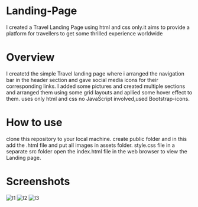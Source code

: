 # Landing-Page
I created a Travel Landing Page using html and css only.it aims to provide a platform for travellers to get some thrilled experience worldwide
# Overview
I createtd the simple Travel landing page where i arranged the navigation bar in the header section and gave social media icons for their corresponding links.
I added some pictures and created multiple sections and arranged them using some grid layouts and apllied some hover effect to them.
uses only html and css no JavaScript involved,used Bootstrap-icons.
# How to use
clone this repository to your local machine.
create public folder and in this add the .html file and put all images in assets folder. style.css file in a separate src folder
open the index.html file in the web browser to view the Landing page.

# Screenshots

![l1](https://github.com/itssanskruti/OIBSIP/assets/160560874/32dc98a9-c13b-4593-b0ce-c7a12063d225)
![l2](https://github.com/itssanskruti/OIBSIP/assets/160560874/b0819b7a-434b-4010-a709-afda7547a20c)
![l3](https://github.com/itssanskruti/OIBSIP/assets/160560874/379029d9-d7ee-4b1c-a503-fb0b8e4e273f)


